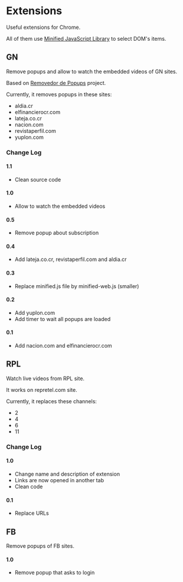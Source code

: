 # Extensions

Useful extensions for Chrome.

All of them use [Minified JavaScript Library](http://minifiedjs.com) to select DOM's items.

## GN

Remove popups and allow to watch the embedded videos of GN sites.

Based on [Removedor de Popups](https://github.com/jonvargas/chrome-nacioncom-removal) project.

Currently, it removes popups in these sites:

* aldia.cr
* elfinancierocr.com
* lateja.co.cr
* nacion.com
* revistaperfil.com
* yuplon.com

### Change Log

#### 1.1

* Clean source code

#### 1.0

* Allow to watch the embedded videos

#### 0.5

* Remove popup about subscription

#### 0.4

* Add lateja.co.cr, revistaperfil.com and aldia.cr

#### 0.3

* Replace minified.js file by minified-web.js (smaller)

#### 0.2

* Add yuplon.com
* Add timer to wait all popups are loaded

#### 0.1

* Add nacion.com and elfinancierocr.com

## RPL

Watch live videos from RPL site.

It works on repretel.com site.

Currently, it replaces these channels:

- 2
- 4
- 6
- 11

### Change Log

#### 1.0

* Change name and description of extension
* Links are now opened in another tab
* Clean code

#### 0.1

* Replace URLs

## FB

Remove popups of FB sites.

#### 1.0

* Remove popup that asks to login
